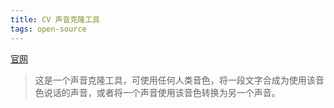 ```yaml
---
title: CV 声音克隆工具
tags: open-source
---
```

[官网](https://github.com/jianchang512/clone-voice)
> 这是一个声音克隆工具，可使用任何人类音色，将一段文字合成为使用该音色说话的声音，或者将一个声音使用该音色转换为另一个声音。
